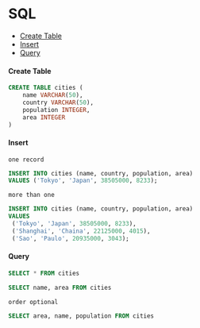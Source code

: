 # SQL


- [Create Table](#create_table)
- [Insert](#insert)
- [Query](#query)


#### <a name="create_table"></a>Create Table 

```sql
CREATE TABLE cities (
    name VARCHAR(50),
    country VARCHAR(50),
    population INTEGER,
    area INTEGER
)
```

#### <a name="insert"></a>Insert

`one record`
```sql
INSERT INTO cities (name, country, population, area)
VALUES ('Tokyo', 'Japan', 38505000, 8233);
```
`more than one`
```sql
INSERT INTO cities (name, country, population, area)
VALUES
 ('Tokyo', 'Japan', 38505000, 8233),
 ('Shanghai', 'Chaina', 22125000, 4015),
 ('Sao', 'Paulo', 20935000, 3043);
```

#### <a name="query"></a>Query
```sql
SELECT * FROM cities
```
```sql
SELECT name, area FROM cities
```
`order optional`
```sql
SELECT area, name, population FROM cities
```
